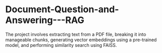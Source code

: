 # Document-Question-and-Answering---RAG
The project involves extracting text from a PDF file, breaking it into manageable chunks, generating vector embeddings using a pre-trained model, and performing similarity search using FAISS.
